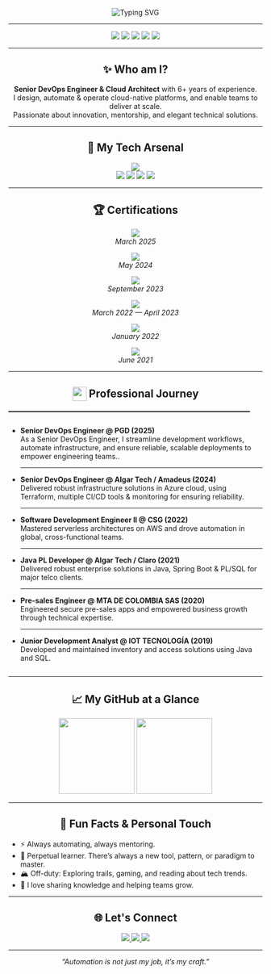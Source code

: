 <p align="center">
  <img src="https://readme-typing-svg.demolab.com?font=Fira+Code&size=36&duration=3000&pause=800&color=36B6F2&center=true&vCenter=true&width=800&lines=Hi%2C+I'm+Mario+Segura;+Developer+%7C+Senior+DevOps;Let%E2%80%99s+Automate+the+Future!" alt="Typing SVG">
</p>

---

<div align="center">
  <img src="https://img.shields.io/badge/DevOps-Expert-36B6F2?style=for-the-badge&logo=azuredevops"/>
  <img src="https://img.shields.io/badge/Cloud%20Architect-AWS%2FAzure-232F3E?style=for-the-badge&logo=amazonaws"/>
  <img src="https://img.shields.io/badge/Senior%20Developer-Python%20%7C%20Bash-3572A5?style=for-the-badge&logo=python"/>
  <img src="https://img.shields.io/badge/Agile%20Coach-Scrum-green?style=for-the-badge&logo=scrumalliance"/>
  <img src="https://img.shields.io/badge/Lifelong%20Learner-Never%20Stop-yellow?style=for-the-badge&logo=github"/>
</div>

---

<h2 align="center">✨ Who am I?</h2>

<p align="center">
  <b>Senior DevOps Engineer & Cloud Architect</b> with 6+ years of experience.<br>
  I design, automate & operate cloud-native platforms, and enable teams to deliver at scale.<br>
  Passionate about innovation, mentorship, and elegant technical solutions.<br>
</p>

---

<h2 align="center">🚀 My Tech Arsenal</h2>

<p align="center">
  <img src="https://skillicons.dev/icons?i=azure,aws,gcp,kubernetes,docker,terraform,ansible,jenkins,githubactions,gitlab,linux,bash,python,powershell,groovy" /><br>
  <img src="https://img.shields.io/badge/IaC-Terraform%20%7C%20Ansible-7B42BC?style=flat-square&logo=terraform"/>
  <img src="https://img.shields.io/badge/Scripting-Bash%20%7C%20Python%20%7C%20PowerShell-3572A5?style=flat-square&logo=gnu-bash"/>
  <img src="https://img.shields.io/badge/CI%2FCD-GitHub%20Actions%20%7C%20GitLab%20CI%20%7C%20Jenkins-35C2E2?style=flat-square&logo=githubactions"/>
  <img src="https://img.shields.io/badge/Observability-Grafana%20%7C%20Prometheus-F46800?style=flat-square&logo=grafana"/>
</p>

---

<h2 align="center">🏆 Certifications</h2>
<p align="center">
  <a href="https://learn.microsoft.com/en-us/users/mariosegura-1426/credentials/899e5c047f6c1b6" target="_blank">
    <img src="https://img.shields.io/badge/Microsoft%20Certified-Azure%20Fundamentals-36B6F2?style=flat-square&logo=microsoftazure"/><br>
  </a>
  <span><i>March 2025</i></span>
</p>
<p align="center">
  <a href="https://www.credly.com/badges/3bca51a6-a193-4752-bc47-5f7526199ec2/linked_in?t=sd4lr6" target="_blank">
    <img src="https://img.shields.io/badge/HashiCorp%20Certified-Terraform%20Associate%202024-7B42BC?style=flat-square&logo=terraform"/><br> 
  </a>
  <span><i>May 2024</i></span>
</p>
<p align="center">
  <a href="https://www.credly.com/badges/7e3af5b9-7c23-4886-991f-e00eb35ee173" target="_blank">
    <img src="https://img.shields.io/badge/AWS%20Certified-Cloud%20Practitioner-232F3E?style=flat-square&logo=amazonaws"/><br>
  </a>
  <span><i>September 2023</i></span>
</p>
<p align="center">
  <img src="https://img.shields.io/badge/B2%20English%20Certification-Open%20English%20Academy-2E7D32?style=flat-square&logo=bookstack"/><br>
  <span><i>March 2022 — April 2023</i></span>
</p>
<p align="center">
  <img src="https://img.shields.io/badge/Spring%20Framework%20and%20SpringBoot-Udemy-3E8EDE?style=flat-square&logo=udemy"/><br>
  <span><i>January 2022</i></span>
</p>
<p align="center">
  <img src="https://img.shields.io/badge/Scrum%20Fundamentals-Agile%20Sprint-FFC107?style=flat-square&logo=scrumalliance"/><br>
  <span><i>June 2021</i></span>
</p>

---

<h2 align="center"> <img src="https://cdn.jsdelivr.net/gh/twitter/twemoji@14.0.2/assets/72x72/1f4bc.png" width="28" style="vertical-align:middle;margin-bottom:3px"/> Professional Journey </h2>
<hr style="border-top: 1px solid #222; width: 95%;"/>

<div align="center">

<ul style="list-style: disc; text-align: left; display: inline-block;">

  


   <li>
    <b>Senior DevOps Engineer @ PGD (2025)</b><br>
    As a Senior DevOps Engineer, I streamline development workflows, automate infrastructure, and ensure reliable, scalable deployments to empower engineering teams..
  </li>
  
  ---
  
  <li>
    <b>Senior DevOps Engineer @ Algar Tech / Amadeus (2024) </b><br>
    Delivered robust infrastructure solutions in Azure cloud, using Terraform, multiple CI/CD tools & monitoring for ensuring reliability.
  </li>

---

   <li>
    <b>Software Development Engineer II @ CSG (2022)</b><br>
    Mastered serverless architectures on AWS and drove automation in global, cross-functional teams.
  </li>
 
 ---
  
  <li>
    <b>Java PL Developer @ Algar Tech / Claro (2021) </b><br>
    Delivered robust enterprise solutions in Java, Spring Boot & PL/SQL for major telco clients.
  </li>
  
---

  <li>
    <b>Pre-sales Engineer @ MTA DE COLOMBIA SAS (2020)</b><br>
    Engineered secure pre-sales apps and empowered business growth through technical expertise.
  </li>


---

  <li>
    <b>Junior Development Analyst @ IOT TECNOLOGÍA (2019)</b><br>
    Developed and maintained inventory and access solutions using Java and SQL.
  </li>
</ul>

</div>

---


<h2 align="center">📈 My GitHub at a Glance</h2>
<p align="center">
  <img src="https://github-readme-stats.vercel.app/api?username=MarSegu&show_icons=true&theme=tokyonight&hide_title=true&count_private=true&hide_border=true" height="150"/>
  <img src="https://github-readme-streak-stats.herokuapp.com/?user=MarSegu&theme=tokyonight&hide_border=true" height="150"/>
</p>

---

<h2 align="center">🌠 Fun Facts & Personal Touch</h2>

<ul>
  <li>⚡ Always automating, always mentoring.</li>
  <li>🌱 Perpetual learner. There’s always a new tool, pattern, or paradigm to master.</li>
  <li>🏔️ Off-duty: Exploring trails, gaming, and reading about tech trends.</li>
  <li>💬 I love sharing knowledge and helping teams grow.</li>
</ul>

---

<h2 align="center">🌐 Let's Connect</h2>
<p align="center">
  <a href="mailto:ingmarsegu@gmail.com">
    <img src="https://img.shields.io/badge/Email-Contact-0078D4?style=for-the-badge&logo=gmail&logoColor=white"/>
  </a>
  <a href="https://www.linkedin.com/in/marioseguradevops/">
    <img src="https://img.shields.io/badge/LinkedIn-Connect-blue?style=for-the-badge&logo=linkedin"/>
  </a>
  <a href="https://www.credly.com/users/mario-armando-segura-albarracin/badges#credly">
    <img src="https://img.shields.io/badge/Credly-Badges-orange?style=for-the-badge&logo=credly"/>
  </a>
</p>

---

<p align="center"><i>“Automation is not just my job, it’s my craft.”</i></p>
